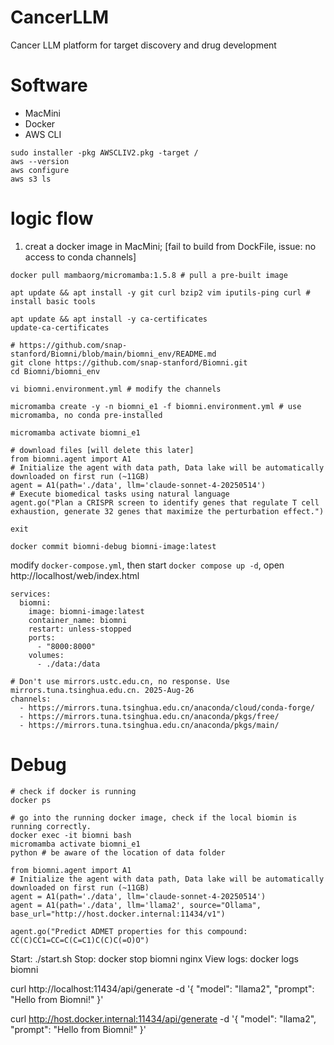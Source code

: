 # CancerLLM
Cancer LLM platform for target discovery and drug development

# Software
- MacMini
- Docker
- AWS CLI

```
sudo installer -pkg AWSCLIV2.pkg -target /
aws --version
aws configure
aws s3 ls
```

# logic flow
1. creat a docker image in MacMini; [fail to build from DockFile, issue: no access to conda channels]

```
docker pull mambaorg/micromamba:1.5.8 # pull a pre-built image

apt update && apt install -y git curl bzip2 vim iputils-ping curl # install basic tools

apt update && apt install -y ca-certificates
update-ca-certificates

# https://github.com/snap-stanford/Biomni/blob/main/biomni_env/README.md
git clone https://github.com/snap-stanford/Biomni.git
cd Biomni/biomni_env

vi biomni.environment.yml # modify the channels

micromamba create -y -n biomni_e1 -f biomni.environment.yml # use micromamba, no conda pre-installed

micromamba activate biomni_e1

# download files [will delete this later]
from biomni.agent import A1
# Initialize the agent with data path, Data lake will be automatically downloaded on first run (~11GB)
agent = A1(path='./data', llm='claude-sonnet-4-20250514')
# Execute biomedical tasks using natural language
agent.go("Plan a CRISPR screen to identify genes that regulate T cell exhaustion, generate 32 genes that maximize the perturbation effect.")

exit

docker commit biomni-debug biomni-image:latest
```

modify `docker-compose.yml`, then start `docker compose up -d`, open http://localhost/web/index.html 
```
services:
  biomni:
    image: biomni-image:latest
    container_name: biomni
    restart: unless-stopped
    ports:
      - "8000:8000"
    volumes:
      - ./data:/data
```

```
# Don't use mirrors.ustc.edu.cn, no response. Use mirrors.tuna.tsinghua.edu.cn. 2025-Aug-26
channels:
  - https://mirrors.tuna.tsinghua.edu.cn/anaconda/cloud/conda-forge/
  - https://mirrors.tuna.tsinghua.edu.cn/anaconda/pkgs/free/
  - https://mirrors.tuna.tsinghua.edu.cn/anaconda/pkgs/main/
```

# Debug
```
# check if docker is running
docker ps

# go into the running docker image, check if the local biomin is running correctly.
docker exec -it biomni bash
micromamba activate biomni_e1
python # be aware of the location of data folder

from biomni.agent import A1
# Initialize the agent with data path, Data lake will be automatically downloaded on first run (~11GB)
agent = A1(path='./data', llm='claude-sonnet-4-20250514')
agent = A1(path='./data', llm='llama2', source="Ollama", base_url="http://host.docker.internal:11434/v1")

agent.go("Predict ADMET properties for this compound: CC(C)CC1=CC=C(C=C1)C(C)C(=O)O")
```

Start: ./start.sh
Stop: docker stop biomni nginx
View logs: docker logs biomni

curl http://localhost:11434/api/generate -d '{
  "model": "llama2",
  "prompt": "Hello from Biomni!"
}'

curl http://host.docker.internal:11434/api/generate -d '{
  "model": "llama2",
  "prompt": "Hello from Biomni!"
}'
